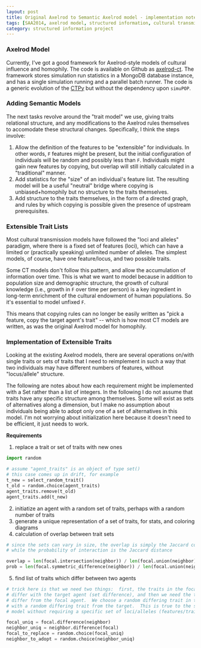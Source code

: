 ```yaml
---
layout: post
title: Original Axelrod to Semantic Axelrod model - implementation notes
tags: [SAA2014, axelrod model, structured information, cultural transmission, dissertation,experiments,  experiment-semanticaxelrod, blogarch]
category: structured information project
---
```


### Axelrod Model ###

Currently, I've got a good framework for Axelrod-style models of cultural influence and homophily.  The code is available on Github as [axelrod-ct](https://github.com/mmadsen/axelrod-ct).  The framework stores simulation run statistics in a MongoDB database instance, and has a single simulation running and a parallel batch runner.  The code is a generic evolution of the [CTPy](https://github.com/mmadsen/ctpy) but without the dependency upon `simuPOP`.  

### Adding Semantic Models ###

The next tasks revolve around the "trait model" we use, giving traits relational structure, and any modifications to the Axelrod rules themselves to accomodate these structural changes.  Specifically, I think the steps involve:

1.  Allow the definition of the features to be "extensible" for individuals.  In other words, `F` features might be present, but the initial configuration of individuals will be random and possibly less than `F`.  Individuals might gain new features by copying, but overlap will still initially calculated in a "traditional" manner.  
1.  Add statistics for the "size" of an individual's feature list.  The resulting model will be a useful "neutral" bridge where copying is unbiased+homophily but no structure to the traits themselves.  
1.  Add structure to the traits themselves, in the form of a directed graph, and rules by which copying is possible given the presence of upstream prerequisites.  


### Extensible Trait Lists ###

Most cultural transmission models have followed the "loci and alleles" paradigm, where there is a fixed set of features (loci), which can have a limited or (practically speaking) unlimited number of alleles.  The simplest models, of course, have one feature/locus, and two possible traits.  

Some CT models don't follow this pattern, and allow the accumulation of information over time.  This is what we want to model because in addition to population size and demographic structure, the growth of cultural knowledge (i.e., growth in `F` over time per person) is a key ingredient in long-term enrichment of the cultural endowment of human populations.  So it's essential to model unfixed `F`.  

This means that copying rules can no longer be easily written as "pick a feature, copy the target agent's trait" -- which is how most CT models are written, as was the original Axelrod model for homophily.  

### Implementation of Extensible Traits ###

Looking at the existing Axelrod models, there are several operations on/with single traits or sets of traits that I need to reimplement in such a way that two individuals may have different numbers of features, without "locus/allele" structure. 

The following are notes about how each requirement might be implemented with a Set rather than a list of integers.  In the following I do not assume that traits have any specific structure among themselves.  Some will exist as sets of alternatives along a dimension, but I make no assumption about individuals being able to adopt only one of a set of alternatives in this model.  I'm not worrying about initialization here because it doesn't need to be efficient, it just needs to work.  

**Requirements**

1. replace a trait or set of traits with new ones


```python
import random

# assume "agent_traits" is an object of type set()
# this case comes up in drift, for example
t_new = select_random_trait()
t_old = random.choice(agent_traits)
agent_traits.remove(t_old)
agent_traits.add(t_new)
```

2.  initiatize an agent with a random set of traits, perhaps with a random number of traits
3.  generate a unique representation of a set of traits, for stats, and coloring diagrams
4.  calculation of overlap between trait sets

```python
# since the sets can vary in size, the overlap is simply the Jaccard coefficient
# while the probability of interaction is the Jaccard distance

overlap = len(focal.intersection(neighbor)) / len(focal.union(neighbor))
prob = len(focal.symmetric_difference(neighbor)) / len(focal.union(neighbor))

```

5.  find list of traits which differ between two agents

```python
# trick here is that we need two things:  first, the traits in the focal agent which 
# differ with the target agent (set difference), and then we need the target's traits which 
# differ from the focal agent.  We choose a random differing trait in the focal, to replace
# with a random differing trait from the target.  This is true to the spirit of the Axelrod 
# model without requiring a specific set of loci/alleles (features/traits)

focal_uniq = focal.difference(neighbor)
neighbor_uniq = neighbor.difference(focal)
focal_to_replace = random.choice(focal_uniq)
neighbor_to_adopt = random.choice(neighbor_uniq)

```




